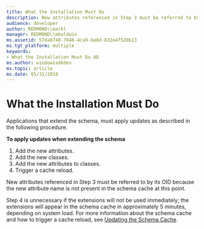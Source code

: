 ```yaml
---
title: What the Installation Must Do
description: New attributes referenced in Step 3 must be referred to by its OID because the new attribute name is not present in the schema cache at this point.
audience: developer
author: REDMOND\\markl
manager: REDMOND\\mbaldwin
ms.assetid: 57da8740-7646-4ca9-ba8d-832e4f520b13
ms.tgt_platform: multiple
keywords:
- What the Installation Must Do AD
ms.author: windowssdkdev
ms.topic: article
ms.date: 05/31/2018
---
```


# What the Installation Must Do

Applications that extend the schema, must apply updates as described in the following procedure.

**To apply updates when extending the schema**

1.  Add the new attributes.
2.  Add the new classes.
3.  Add the new attributes to classes.
4.  Trigger a cache reload.

New attributes referenced in Step 3 must be referred to by its OID because the new attribute name is not present in the schema cache at this point.

Step 4 is unnecessary if the extensions will not be used immediately; the extensions will appear in the schema cache in approximately 5 minutes, depending on system load. For more information about the schema cache and how to trigger a cache reload, see [Updating the Schema Cache](updating-the-schema-cache.md).

 

 




